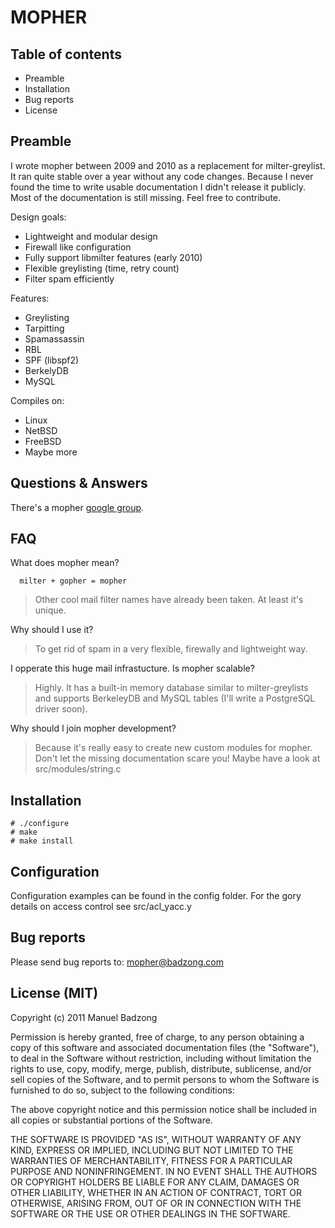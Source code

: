 MOPHER
======


Table of contents
-----------------

  * Preamble
  * Installation
  * Bug reports
  * License


Preamble
--------

I wrote mopher between 2009 and 2010 as a replacement for milter-greylist. It
ran quite stable over a year without any code changes. Because I never found
the time to write usable documentation I didn't release it publicly. Most of
the documentation is still missing. Feel free to contribute.


Design goals:

  * Lightweight and modular design
  * Firewall like configuration
  * Fully support libmilter features (early 2010)
  * Flexible greylisting (time, retry count)
  * Filter spam efficiently


Features:

  * Greylisting
  * Tarpitting
  * Spamassassin
  * RBL
  * SPF (libspf2)
  * BerkelyDB
  * MySQL


Compiles on:

  * Linux
  * NetBSD
  * FreeBSD
  * Maybe more


Questions & Answers
-------------------

There's a mopher [google group](https://groups.google.com/group/mopher).


FAQ
---

What does mopher mean?

```
  milter + gopher = mopher
```

> Other cool mail filter names have already been taken. At least it's unique.


Why should I use it?

> To get rid of spam in a very flexible, firewally and lightweight way.


I opperate this huge mail infrastucture. Is mopher scalable?

> Highly. It has a built-in memory database similar to milter-greylists and
> supports BerkeleyDB and MySQL tables (I'll write a PostgreSQL driver soon).


Why should I join mopher development?

> Because it's really easy to create new custom modules for mopher. Don't let
> the missing documentation scare you! Maybe have a look at
> src/modules/string.c


Installation
------------

```
# ./configure
# make
# make install
```


Configuration
-------------

Configuration examples can be found in the config folder.
For the gory details on access control see src/acl_yacc.y


Bug reports
-----------

Please send bug reports to: mopher@badzong.com


License (MIT)
-------------

Copyright (c) 2011 Manuel Badzong

Permission is hereby granted, free of charge, to any person obtaining a copy of
this software and associated documentation files (the "Software"), to deal in
the Software without restriction, including without limitation the rights to
use, copy, modify, merge, publish, distribute, sublicense, and/or sell copies
of the Software, and to permit persons to whom the Software is furnished to do
so, subject to the following conditions:

The above copyright notice and this permission notice shall be included in all
copies or substantial portions of the Software.

THE SOFTWARE IS PROVIDED "AS IS", WITHOUT WARRANTY OF ANY KIND, EXPRESS OR
IMPLIED, INCLUDING BUT NOT LIMITED TO THE WARRANTIES OF MERCHANTABILITY,
FITNESS FOR A PARTICULAR PURPOSE AND NONINFRINGEMENT. IN NO EVENT SHALL THE
AUTHORS OR COPYRIGHT HOLDERS BE LIABLE FOR ANY CLAIM, DAMAGES OR OTHER
LIABILITY, WHETHER IN AN ACTION OF CONTRACT, TORT OR OTHERWISE, ARISING FROM,
OUT OF OR IN CONNECTION WITH THE SOFTWARE OR THE USE OR OTHER DEALINGS IN THE
SOFTWARE.
